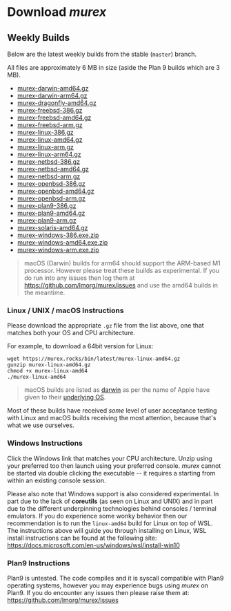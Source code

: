 # Download _murex_

## Weekly Builds

Below are the latest weekly builds from the stable (`master`) branch.

All files are approximately 6 MB in size (aside the Plan 9 builds which are 3 MB).

* [murex-darwin-amd64.gz](https://murex.rocks/bin/latest/murex-darwin-amd64.gz)
* [murex-darwin-arm64.gz](https://murex.rocks/bin/latest/murex-darwin-amd64.gz)
* [murex-dragonfly-amd64.gz](https://murex.rocks/bin/latest/murex-dragonfly-amd64.gz)
* [murex-freebsd-386.gz](https://murex.rocks/bin/latest/murex-freebsd-386.gz)
* [murex-freebsd-amd64.gz](https://murex.rocks/bin/latest/murex-freebsd-amd64.gz)
* [murex-freebsd-arm.gz](https://murex.rocks/bin/latest/murex-freebsd-arm.gz)
* [murex-linux-386.gz](https://murex.rocks/bin/latest/murex-linux-386.gz)
* [murex-linux-amd64.gz](https://murex.rocks/bin/latest/murex-linux-amd64.gz)
* [murex-linux-arm.gz](https://murex.rocks/bin/latest/murex-linux-arm.gz)
* [murex-linux-arm64.gz](https://murex.rocks/bin/latest/murex-linux-arm64.gz)
* [murex-netbsd-386.gz](https://murex.rocks/bin/latest/murex-netbsd-386.gz)
* [murex-netbsd-amd64.gz](https://murex.rocks/bin/latest/murex-netbsd-amd64.gz)
* [murex-netbsd-arm.gz](https://murex.rocks/bin/latest/murex-netbsd-arm.gz)
* [murex-openbsd-386.gz](https://murex.rocks/bin/latest/murex-openbsd-386.gz)
* [murex-openbsd-amd64.gz](https://murex.rocks/bin/latest/murex-openbsd-amd64.gz)
* [murex-openbsd-arm.gz](https://murex.rocks/bin/latest/murex-openbsd-arm.gz)
* [murex-plan9-386.gz](https://murex.rocks/bin/latest/murex-plan9-386.gz)
* [murex-plan9-amd64.gz](https://murex.rocks/bin/latest/murex-plan9-amd64.gz)
* [murex-plan9-arm.gz](https://murex.rocks/bin/latest/murex-plan9-arm.gz)
* [murex-solaris-amd64.gz](https://murex.rocks/bin/latest/murex-solaris-amd64.gz) 
* [murex-windows-386.exe.zip](https://murex.rocks/bin/latest/murex-windows-386.exe.zip)
* [murex-windows-amd64.exe.zip](https://murex.rocks/bin/latest/murex-windows-amd64.exe.zip)
* [murex-windows-arm.exe.zip](https://murex.rocks/bin/latest/murex-windows-arm.exe.zip)

> macOS (Darwin) builds for arm64 should support the ARM-based M1 processor.
> However please treat these builds as experimental. If you do run into any
> issues then log them at https://github.com/lmorg/murex/issues and use the
> amd64 builds in the meantime.

### Linux / UNIX / macOS Instructions

Please download the appropriate `.gz` file from the list above, one that
matches both your OS and CPU architecture.

For example, to download a 64bit version for Linux:

```
wget https://murex.rocks/bin/latest/murex-linux-amd64.gz
gunzip murex-linux-amd64.gz
chmod +x murex-linux-amd64
./murex-linux-amd64
```

> macOS builds are listed as [darwin](https://en.wikipedia.org/wiki/Darwin_(operating_system))
> as per the name of Apple have given to their [underlying OS](https://en.wikipedia.org/wiki/MacOS#Architecture).

Most of these builds have received _some_ level of user acceptance testing with
Linux and macOS builds receiving the most attention, because that's what we use
ourselves.

### Windows Instructions

Click the Windows link that matches your CPU architecture. Unzip using your
preferred too then launch using your preferred console. _murex_ cannot be
started via double clicking the executable -- it requires a starting from
within an existing console session.

Please also note that Windows support is also considered experimental. In part
due to the lack of **coreutils** (as seen on Linux and UNIX) and in part due to
the different underpinning technologies behind consoles / terminal emulators.
If you do experience some wonky behavior then our recommendation is to run the
`linux-amd64` build for Linux on top of WSL. The instructions above will guide
you through installing on Linux, WSL install instructions can be found at the
following site: https://docs.microsoft.com/en-us/windows/wsl/install-win10

### Plan9 Instructions

Plan9 is untested. The code compiles and it is syscall compatible with Plan9
operating systems, however you may experience bugs using _murex_ on Plan9. If
you do encounter any issues then please raise them at:
https://github.com/lmorg/murex/issues

